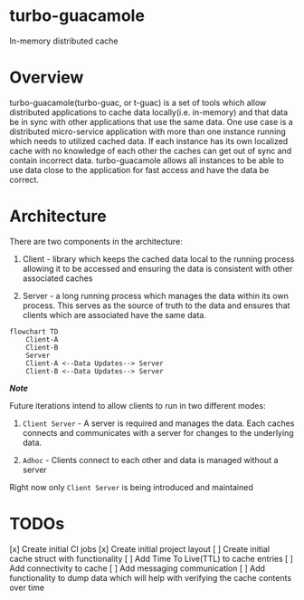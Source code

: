 
# turbo-guacamole

In-memory distributed cache

# Overview

turbo-guacamole(turbo-guac, or t-guac) is a set of tools which allow
distributed applications to cache data locally(i.e. in-memory) and that data be
in sync with other applications that use the same data. One use case is
a distributed micro-service application with more than one instance running
which needs to utilized cached data. If each instance has its own localized
cache with no knowledge of each other the caches can get out of sync and contain
incorrect data. turbo-guacamole allows all instances to be able to use data close
to the application for fast access and have the data be correct.

# Architecture

There are two components in the architecture:

1. Client - library which keeps the cached data local to the running process
allowing it to be accessed and ensuring the data is consistent with other
associated caches

2. Server - a long running process which manages the data within its own
process. This serves as the source of truth to the data and ensures that
clients which are associated have the same data.

```mermaid
flowchart TD
    Client-A
    Client-B
    Server
    Client-A <--Data Updates--> Server
    Client-B <--Data Updates--> Server
```

***Note***

Future iterations intend to allow clients to run in two different modes:

1. `Client Server` - A server is required and manages the data. Each caches
connects and communicates with a server for changes to the underlying data.

2. `Adhoc` - Clients connect to each other and data is managed without a server

Right now only `Client Server` is being introduced and maintained

# TODOs

[x] Create initial CI jobs
[x] Create initial project layout
[ ] Create initial cache struct with functionality
[ ] Add Time To Live(TTL) to cache entries
[ ] Add connectivity to cache
[ ] Add messaging communication
[ ] Add functionality to dump data which will help with verifying the cache
    contents over time
